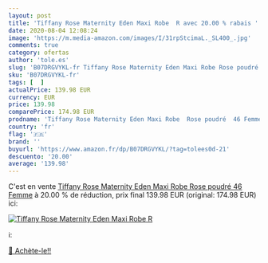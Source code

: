 ```yaml
---
layout: post
title: 'Tiffany Rose Maternity Eden Maxi Robe  R avec 20.00 % rabais '
date: 2020-08-04 12:08:24
image: 'https://m.media-amazon.com/images/I/31rpStcimaL._SL400_.jpg'
comments: true
category: ofertas
author: 'tole.es'
slug: 'B07DRGVYKL-fr Tiffany Rose Maternity Eden Maxi Robe Rose poudré 46 Femme'
sku: 'B07DRGVYKL-fr'
tags: [  ]
actualPrice: 139.98 EUR
currency: EUR
price: 139.98
comparePrice: 174.98 EUR
prodname: 'Tiffany Rose Maternity Eden Maxi Robe  Rose poudré  46 Femme'
country: 'fr'
flag: '🇫🇷'
brand: ''
buyurl: 'https://www.amazon.fr/dp/B07DRGVYKL/?tag=tolees0d-21'
descuento: '20.00'
average: '139.98'
---
```


C'est en vente [Tiffany Rose Maternity Eden Maxi Robe  Rose poudré  46 Femme](https://www.amazon.fr/dp/B07DRGVYKL/?tag=tolees0d-21)  à  20.00 % de réduction, prix final  139.98 EUR (original: 174.98 EUR) ici:

[![Tiffany Rose Maternity Eden Maxi Robe  R](https://m.media-amazon.com/images/I/31rpStcimaL._SL400_.jpg)](https://www.amazon.fr/dp/B07DRGVYKL/?tag=tolees0d-21)

ℹ️:


[🛒 Achète-le!!](https://www.amazon.fr/dp/B07DRGVYKL/?tag=tolees0d-21)

